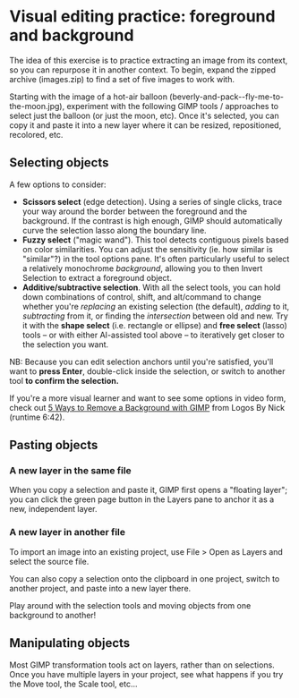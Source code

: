 # Visual editing practice: foreground and background

The idea of this exercise is to practice extracting an image from its context, so you can repurpose it in another context. To begin, expand the zipped archive (images.zip) to find a set of five images to work with.

Starting with the image of a hot-air balloon (beverly-and-pack--fly-me-to-the-moon.jpg), experiment with the following GIMP tools / approaches to select just the balloon (or just the moon, etc). Once it's selected, you can copy it and paste it into a new layer where it can be resized, repositioned, recolored, etc.

## Selecting objects

A few options to consider:

* **Scissors select** (edge detection). Using a series of single clicks, trace your way around the border between the foreground and the background. If the contrast is high enough, GIMP should automatically curve the selection lasso along the boundary line.
* **Fuzzy select** ("magic wand"). This tool detects contiguous pixels based on color similarities. You can adjust the sensitivity (ie. how similar is "similar"?) in the tool options pane. It's often particularly useful to select a relatively monochrome _background_, allowing you to then Invert Selection to extract a foreground object.
* **Additive/subtractive selection**. With all the select tools, you can hold down combinations of control, shift, and alt/command to change whether you're _replacing_ an existing selection (the default), _adding_ to it, _subtracting_ from it, or finding the _intersection_ between old and new. Try it with the **shape select** (i.e. rectangle or ellipse) and **free select** (lasso) tools – or with either AI-assisted tool above – to iteratively get closer to the selection you want.

NB: Because you can edit selection anchors until you're satisfied, you'll want to **press Enter**, double-click inside the selection, or switch to another tool **to confirm the selection.**

If you're a more visual learner and want to see some options in video form, check out [5 Ways to Remove a Background with GIMP](https://www.youtube.com/watch?v=lOzSiOIipSM) from Logos By Nick (runtime 6:42).


## Pasting objects
### A new layer in the same file
When you copy a selection and paste it, GIMP first opens a "floating layer"; you can click the green page button in the Layers pane to anchor it as a new, independent layer.


### A new layer in another file
To import an image into an existing project, use File > Open as Layers and select the source file.

You can also copy a selection onto the clipboard in one project, switch to another project, and paste into a new layer there.

<div class="alert alert-success">
Play around with the selection tools and moving objects from one background to another!
</div>


## Manipulating objects

Most GIMP transformation tools act on layers, rather than on selections. Once you have multiple layers in your project, see what happens if you try the Move tool, the Scale tool, etc...
